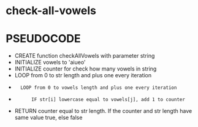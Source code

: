 # check-all-vowels
# PSEUDOCODE
- CREATE function checkAllVowels with parameter string
-   INITIALIZE vowels to 'aiueo'
-   INITIALIZE counter for check how many vowels in string
-   LOOP from 0 to str length and plus one every iteration
-       LOOP from 0 to vowels length and plus one every iteration
-           IF str[i] lowercase equal to vowels[j], add 1 to counter
-   RETURN counter equal to str length. If the counter and str length have same value true, else false